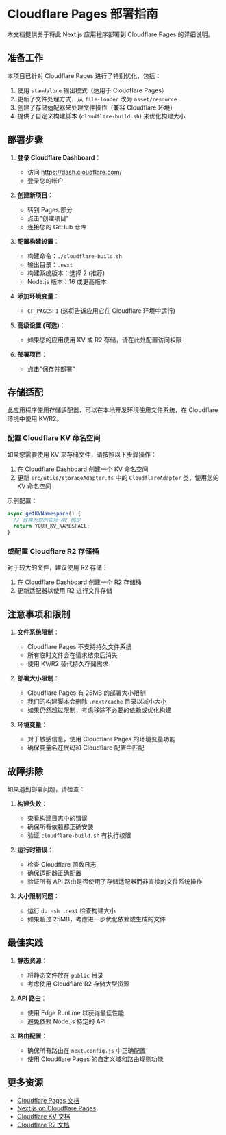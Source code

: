 # Cloudflare Pages 部署指南

本文档提供关于将此 Next.js 应用程序部署到 Cloudflare Pages 的详细说明。

## 准备工作

本项目已针对 Cloudflare Pages 进行了特别优化，包括：

1. 使用 `standalone` 输出模式（适用于 Cloudflare Pages）
2. 更新了文件处理方式，从 `file-loader` 改为 `asset/resource`
3. 创建了存储适配器来处理文件操作（兼容 Cloudflare 环境）
4. 提供了自定义构建脚本 (`cloudflare-build.sh`) 来优化构建大小

## 部署步骤

1. **登录 Cloudflare Dashboard**：
   - 访问 https://dash.cloudflare.com/
   - 登录您的帐户

2. **创建新项目**：
   - 转到 Pages 部分
   - 点击"创建项目"
   - 连接您的 GitHub 仓库

3. **配置构建设置**：
   - 构建命令：`./cloudflare-build.sh`
   - 输出目录：`.next`
   - 构建系统版本：选择 2 (推荐)
   - Node.js 版本：16 或更高版本

4. **添加环境变量**：
   - `CF_PAGES`: `1` (这将告诉应用它在 Cloudflare 环境中运行)

5. **高级设置 (可选)**：
   - 如果您的应用使用 KV 或 R2 存储，请在此处配置访问权限

6. **部署项目**：
   - 点击"保存并部署"

## 存储适配

此应用程序使用存储适配器，可以在本地开发环境使用文件系统，在 Cloudflare 环境中使用 KV/R2。

### 配置 Cloudflare KV 命名空间

如果您需要使用 KV 来存储文件，请按照以下步骤操作：

1. 在 Cloudflare Dashboard 创建一个 KV 命名空间
2. 更新 `src/utils/storageAdapter.ts` 中的 `CloudflareAdapter` 类，使用您的 KV 命名空间

示例配置：

```typescript
async getKVNamespace() {
  // 替换为您的实际 KV 绑定
  return YOUR_KV_NAMESPACE;
}
```

### 或配置 Cloudflare R2 存储桶

对于较大的文件，建议使用 R2 存储：

1. 在 Cloudflare Dashboard 创建一个 R2 存储桶
2. 更新适配器以使用 R2 进行文件存储

## 注意事项和限制

1. **文件系统限制**：
   - Cloudflare Pages 不支持持久文件系统
   - 所有临时文件会在请求结束后消失
   - 使用 KV/R2 替代持久存储需求

2. **部署大小限制**：
   - Cloudflare Pages 有 25MB 的部署大小限制
   - 我们的构建脚本会删除 `.next/cache` 目录以减小大小
   - 如果仍然超过限制，考虑移除不必要的依赖或优化构建

3. **环境变量**：
   - 对于敏感信息，使用 Cloudflare Pages 的环境变量功能
   - 确保变量名在代码和 Cloudflare 配置中匹配

## 故障排除

如果遇到部署问题，请检查：

1. **构建失败**：
   - 查看构建日志中的错误
   - 确保所有依赖都正确安装
   - 验证 `cloudflare-build.sh` 有执行权限

2. **运行时错误**：
   - 检查 Cloudflare 函数日志
   - 确保适配器正确配置
   - 验证所有 API 路由是否使用了存储适配器而非直接的文件系统操作

3. **大小限制问题**：
   - 运行 `du -sh .next` 检查构建大小
   - 如果超过 25MB，考虑进一步优化依赖或生成的文件

## 最佳实践

1. **静态资源**：
   - 将静态文件放在 `public` 目录
   - 考虑使用 Cloudflare R2 存储大型资源

2. **API 路由**：
   - 使用 Edge Runtime 以获得最佳性能
   - 避免依赖 Node.js 特定的 API

3. **路由配置**：
   - 确保所有路由在 `next.config.js` 中正确配置
   - 使用 Cloudflare Pages 的自定义域和路由规则功能

## 更多资源

- [Cloudflare Pages 文档](https://developers.cloudflare.com/pages/)
- [Next.js on Cloudflare Pages](https://developers.cloudflare.com/pages/framework-guides/deploy-a-nextjs-site/)
- [Cloudflare KV 文档](https://developers.cloudflare.com/workers/runtime-apis/kv/)
- [Cloudflare R2 文档](https://developers.cloudflare.com/r2/) 